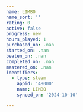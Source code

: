 ```yaml
---
name: LIMBO
name_sort: ''
rating: 0
active: false
progress: new
hours_played: 1
purchased_on: .nan
started_on: .nan
beaten_on: .nan
completed_on: .nan
mastered_on: .nan
identifiers:
  - type: steam
    appid: '48000'
    name: LIMBO
    synced_on: '2024-10-10'

---
```

